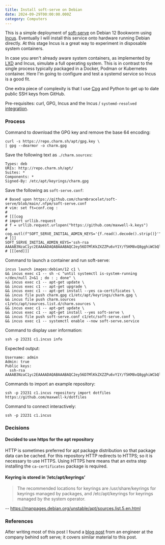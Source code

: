 ```yaml
---
title: Install soft-serve on Debian
date: 2024-09-29T00:00:00.000Z
category: Computers
---
```

<!--
Copyright 2024 Keith Maxwell
SPDX-License-Identifier: CC-BY-SA-4.0
-->

This is a simple deployment of [soft-serve] on Debian 12 Bookworm using [Incus].
Eventually I will install this service onto hardware running Debian directly. At
this stage Incus is a great way to experiment in disposable system containers.

In case you aren't already aware system containers, as implemented by [LXD] and
Incus, simulate a full operating system. This is in contrast to the single
process typically packaged in a Docker, Podman or Kubernetes container. Here I'm
going to configure and test a systemd service so Incus is a good fit.

One extra piece of complexity is that I use [Cog] and Python to get up to date
public SSH keys from GitHub.

Pre-requisites: curl, GPG, Incus and the Incus / `systemd-resolved`
[integration].

[LXD]: https://canonical.com/lxd
[Incus]: https://linuxcontainers.org/incus/
[integration]:
  https://linuxcontainers.org/incus/docs/main/howto/network_bridge_resolved/

### Process

Command to download the GPG key and remove the base 64 encoding:

    curl -s https://repo.charm.sh/apt/gpg.key \
    | gpg --dearmor -o charm.gpg

Save the following text as `./charm.sources`:

    Types: deb
    URIs: http://repo.charm.sh/apt/
    Suites: *
    Components: *
    Signed-By: /etc/apt/keyrings/charm.gpg

Save the following as `soft-serve.conf`:

    # Based upon https://github.com/charmbracelet/soft-serve/blob/main/.nfpm/soft-serve.conf
    # vim: set ft=conf.cog :
    #
    # [[[cog
    # import urllib.request
    # f = urllib.request.urlopen("https://github.com/maxwell-k.keys")
    # cog.outl(f"SOFT_SERVE_INITIAL_ADMIN_KEYS='{f.read().decode().strip()}'")
    # ]]]
    SOFT_SERVE_INITIAL_ADMIN_KEYS='ssh-rsa AAAAB3NzaC1yc2EAAAADAQABAAABAQC2ey56D7MlKkZXZZPu6vY1Y/f5KM8vQ8gghiWCbQlUkLlJAXWEKzPymU3FRSJO8EkrNvHw+7DlMizhpjOLyfSNKfxbRkbs/3DYUd7mg5Y/a2z+EMDL975mNxkd7PFwjnDF0MFXnfuVYUqCLZMNoUyVRE8sZUuVgrkVWeME9Wqqh/69v4W//V5ImjqxCFXnI73ATrot0I1hRDPM339TW/EVMakxBjyutYW5/W7bWCu1nEu7T3SZrQZLrVNrp2FHL9cy4Dl9iwyL0Jhp72o9NiaKjRUZqM9OGz5dGRZ3ALmPddqLJP6PUAPaLRPl14ef09ErXmQFn27RNT2zj3IJK5NF'
    # [[[end]]]

Command to launch a container and run soft-serve:

    incus launch images:debian/12 c1 \
    && incus exec c1 -- sh -c "until systemctl is-system-running >/dev/null 2>&1 ; do : ; done" \
    && incus exec c1 -- apt-get update \
    && incus exec c1 -- apt-get upgrade \
    && incus exec c1 -- apt-get install --yes ca-certificates \
    && incus file push charm.gpg c1/etc/apt/keyrings/charm.gpg \
    && incus file push charm.sources c1/etc/apt/sources.list.d/charm.sources \
    && incus exec c1 -- apt-get update \
    && incus exec c1 -- apt-get install --yes soft-serve \
    && incus file push soft-serve.conf c1/etc/soft-serve.conf \
    && incus exec c1 -- systemctl enable --now soft-serve.service

<!--
ssh-keygen -R '[c1.incus]:23231'
-->

Command to display user information:

    ssh -p 23231 c1.incus info

Expected output:

    Username: admin
    Admin: true
    Public keys:
      ssh-rsa AAAAB3NzaC1yc2EAAAADAQABAAABAQC2ey56D7MlKkZXZZPu6vY1Y/f5KM8vQ8gghiWCbQlUkLlJAXWEKzPymU3FRSJO8EkrNvHw+7DlMizhpjOLyfSNKfxbRkbs/3DYUd7mg5Y/a2z+EMDL975mNxkd7PFwjnDF0MFXnfuVYUqCLZMNoUyVRE8sZUuVgrkVWeME9Wqqh/69v4W//V5ImjqxCFXnI73ATrot0I1hRDPM339TW/EVMakxBjyutYW5/W7bWCu1nEu7T3SZrQZLrVNrp2FHL9cy4Dl9iwyL0Jhp72o9NiaKjRUZqM9OGz5dGRZ3ALmPddqLJP6PUAPaLRPl14ef09ErXmQFn27RNT2zj3IJK5NF

Commands to import an example repository:

    ssh -p 23231 c1.incus repository import dotfiles https://github.com/maxwell-k/dotfiles

Command to connect interactively:

    ssh -p 23231 c1.incus

### Decisions

#### Decided to use https for the apt repository

HTTP is sometimes preferred for apt package distribution so that package data
can be cached. For this repository HTTP redirects to HTTPS; so it is necessary
to use HTTPS. Using HTTPS here means that an extra step installing the
`ca-certificates` package is required.

#### Keyring is stored in ‘/etc/apt/keyrings’

> The recommended locations for keyrings are /usr/share/keyrings for keyrings
> managed by packages, and /etc/apt/keyrings for keyrings managed by the system
> operator.

-- <https://manpages.debian.org/unstable/apt/sources.list.5.en.html>

[Cog]: https://cog.readthedocs.io/en/latest/
[soft-serve]: https://github.com/charmbracelet/soft-serve
[Incus]: https://linuxcontainers.org/incus/

### References

After writing most of this post I found a [blog post] from an engineer at the company
behind soft serve; it covers similar material to this post.

[blog post]: https://charm.sh/blog/self-hosted-soft-serve/

<!-- vim: set filetype=markdown.markdown-toc.htmlCommentNoSpell : -->
